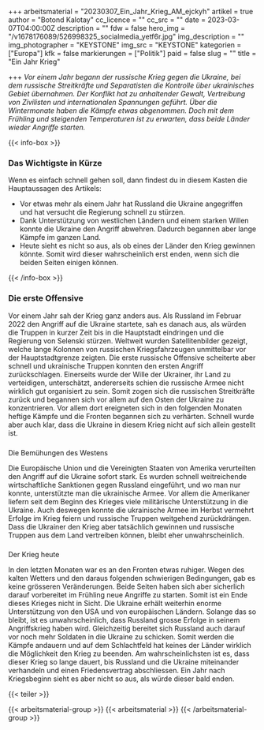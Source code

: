 +++
arbeitsmaterial = "20230307_Ein_Jahr_Krieg_AM_ejckyh"
artikel = true
author = "Botond Kalotay"
cc_licence = ""
cc_src = ""
date = 2023-03-07T04:00:00Z
description = ""
fdw = false
hero_img = "/v1678176089/526998325_socialmedia_yetf6r.jpg"
img_description = ""
img_photographer = "KEYSTONE"
img_src = "KEYSTONE"
kategorien = ["Europa"]
kfk = false
markierungen = ["Politik"]
paid = false
slug = ""
title = "Ein Jahr Krieg"

+++
_Vor einem Jahr begann der russische Krieg gegen die Ukraine, bei dem russische Streitkräfte und Separatisten die Kontrolle über ukrainisches Gebiet übernahmen. Der Konflikt hat zu anhaltender Gewalt, Vertreibung von Zivilisten und internationalen Spannungen geführt. Über die Wintermonate haben die Kämpfe etwas abgenommen. Doch mit dem Frühling und steigenden Temperaturen ist zu erwarten, dass beide Länder wieder Angriffe starten._

{{< info-box >}} <h3>Das Wichtigste in Kürze</h3>

<p>Wenn es einfach schnell gehen soll, dann findest du in diesem Kasten die Hauptaussagen des Artikels:</p>

<ul>

<li>Vor etwas mehr als einem Jahr hat Russland die Ukraine angegriffen und hat versucht die Regierung schnell zu stürzen.</li>

<li>Dank Unterstützung von westlichen Ländern und einem starken Willen konnte die Ukraine den Angriff abwehren. Dadurch begannen aber lange Kämpfe im ganzen Land.</li>

<li>Heute sieht es nicht so aus, als ob eines der Länder den Krieg gewinnen könnte. Somit wird dieser wahrscheinlich erst enden, wenn sich die beiden Seiten einigen können.</li>

</ul> {{< /info-box >}}

### Die erste Offensive

Vor einem Jahr sah der Krieg ganz anders aus. Als Russland im Februar 2022 den Angriff auf die Ukraine startete, sah es danach aus, als würden die Truppen in kurzer Zeit bis in die Hauptstadt eindringen und die Regierung von Selenski stürzen. Weltweit wurden Satellitenbilder gezeigt, welche lange Kolonnen von russischen Kriegsfahrzeugen unmittelbar vor der Hauptstadtgrenze zeigten. Die erste russische Offensive scheiterte aber schnell und ukrainische Truppen konnten den ersten Angriff zurückschlagen. Einerseits wurde der Wille der Ukrainer, ihr Land zu verteidigen, unterschätzt, andererseits schien die russische Armee nicht wirklich gut organisiert zu sein. Somit zogen sich die russischen Streitkräfte zurück und begannen sich vor allem auf den Osten der Ukraine zu konzentrieren. Vor allem dort ereigneten sich in den folgenden Monaten heftige Kämpfe und die Fronten begannen sich zu verhärten. Schnell wurde aber auch klar, dass die Ukraine in diesem Krieg nicht auf sich allein gestellt ist.

###   
Die Bemühungen des Westens

Die Europäische Union und die Vereinigten Staaten von Amerika verurteilten den Angriff auf die Ukraine sofort stark. Es wurden schnell weitreichende wirtschaftliche Sanktionen gegen Russland eingeführt, und wo man nur konnte, unterstützte man die ukrainische Armee. Vor allem die Amerikaner liefern seit dem Beginn des Krieges viele militärische Unterstützung in die Ukraine. Auch deswegen konnte die ukrainische Armee im Herbst vermehrt Erfolge im Krieg feiern und russische Truppen weitgehend zurückdrängen. Dass die Ukrainer den Krieg aber tatsächlich gewinnen und russische Truppen aus dem Land vertreiben können, bleibt eher unwahrscheinlich.

###   
Der Krieg heute

In den letzten Monaten war es an den Fronten etwas ruhiger. Wegen des kalten Wetters und den daraus folgenden schwierigen Bedingungen, gab es keine grösseren Veränderungen. Beide Seiten haben sich aber sicherlich darauf vorbereitet im Frühling neue Angriffe zu starten. Somit ist ein Ende dieses Krieges nicht in Sicht. Die Ukraine erhält weiterhin enorme Unterstützung von den USA und von europäischen Ländern. Solange das so bleibt, ist es unwahrscheinlich, dass Russland grosse Erfolge in seinem Angriffskrieg haben wird. Gleichzeitig bereitet sich Russland auch darauf vor noch mehr Soldaten in die Ukraine zu schicken. Somit werden die Kämpfe andauern und auf dem Schlachtfeld hat keines der Länder wirklich die Möglichkeit den Krieg zu beenden. Am wahrscheinlichsten ist es, dass dieser Krieg so lange dauert, bis Russland und die Ukraine miteinander verhandeln und einen Friedensvertrag abschliessen. Ein Jahr nach Kriegsbeginn sieht es aber nicht so aus, als würde dieser bald enden.

{{< teiler >}}

{{< arbeitsmaterial-group >}} {{< arbeitsmaterial >}} {{< /arbeitsmaterial-group >}}
